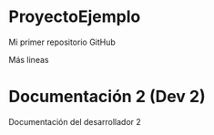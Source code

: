 # ProyectoEjemplo
Mi primer repositorio GitHub

Más lineas

# Documentación 2 (Dev 2)
Documentación del desarrollador 2